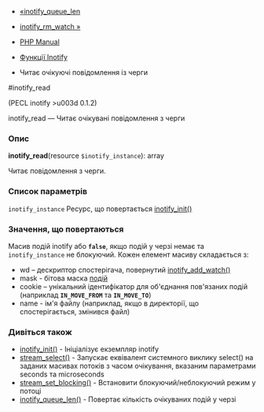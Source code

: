 - [«inotify_queue_len](function.inotify-queue-len.md)
- [inotify_rm_watch »](function.inotify-rm-watch.md)

- [PHP Manual](index.md)
- [Функції Inotify](ref.inotify.md)
- Читає очікуючі повідомлення із черги

#inotify_read

(PECL inotify \>u003d 0.1.2)

inotify_read — Читає очікувані повідомлення з черги

### Опис

**inotify_read**(resource `$inotify_instance`): array

Читає повідомлення з черги.

### Список параметрів

`inotify_instance`
Ресурс, що повертається [inotify_init()](function.inotify-init.md)

### Значення, що повертаються

Масив подій inotify або **`false`**, якщо подій у черзі немає та
`inotify_instance` не блокуючий. Кожен елемент масиву складається з:

- wd – дескриптор спостерігача, повернутий
[inotify_add_watch()](function.inotify-add-watch.md)
- mask - бітова маска [подій](inotify.constants.md)
- cookie – унікальний ідентифікатор для об'єднання пов'язаних подій
(наприклад **`IN_MOVE_FROM`** та **`IN_MOVE_TO`**)
- name - ім'я файлу (наприклад, якщо в директорії, що спостерігається, змінився
файл)

### Дивіться також

- [inotify_init()](function.inotify-init.md) - Ініціалізує
екземпляр inotify
- [stream_select()](function.stream-select.md) - Запускає
еквівалент системного виклику select() на заданих масивах потоків
з часом очікування, вказаним параметрами seconds та microseconds
- [stream_set_blocking()](function.stream-set-blocking.md) -
Встановити блокуючий/неблокуючий режим у потоці
- [inotify_queue_len()](function.inotify-queue-len.md) - Повертає
кількість очікуваних подій у черзі
